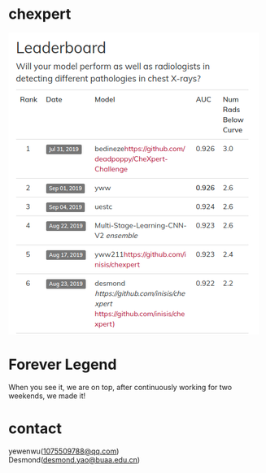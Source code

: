 # chexpert

![image](https://github.com/inisis/chexpert/blob/master/Screenshot%20from%202019-09-30%2016-15-40.png)

# Forever Legend
When you see it, we are on top, after continuously working for two weekends, we made it!
# contact 

yewenwu(1075509788@qq.com)
</br>Desmond(desmond.yao@buaa.edu.cn)
